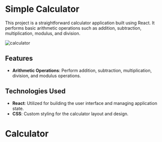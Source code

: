 # Simple Calculator

This project is a straightforward calculator application built using React. It performs basic arithmetic operations such as addition, subtraction, multiplication, modulus, and division.

![calculator](https://github.com/amareb/calculator/assets/141246062/7c224e6e-2cc2-4b26-9abb-cb4a5d77035c)

## Features
- **Arithmetic Operations**: Perform addition, subtraction, multiplication, division, and modulus operations.

## Technologies Used
- **React**: Utilized for building the user interface and managing application state.
- **CSS**: Custom styling for the calculator layout and design.

# Calculator

